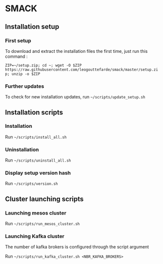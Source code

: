 # SMACK

## Installation setup

### First setup

To download and extract the installation files the first time, just run this command :

`ZIP=~/setup.zip; cd ~; wget -O $ZIP https://raw.githubusercontent.com/leogouttefarde/smack/master/setup.zip; unzip -o $ZIP`

### Further updates

To check for new installation updates, run `~/scripts/update_setup.sh`

## Installation scripts

### Installation

Run `~/scripts/install_all.sh`

### Uninstallation

Run `~/scripts/uninstall_all.sh`

### Display setup version hash

Run `~/scripts/version.sh`

## Cluster launching scripts

### Launching mesos cluster

Run `~/scripts/run_mesos_cluster.sh`

### Launching Kafka cluster

The number of kafka brokers is configured through the script argument

Run `~/scripts/run_kafka_cluster.sh <NBR_KAFKA_BROKERS>`
